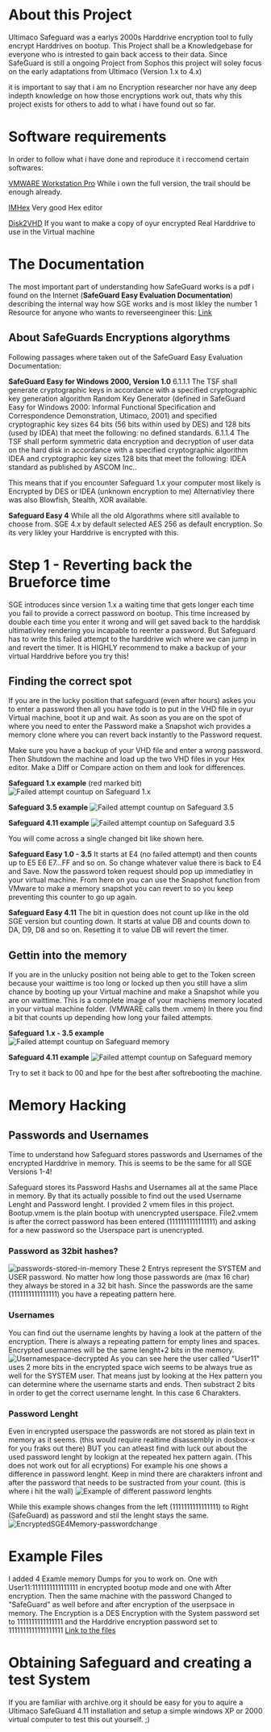 # About this Project
Ultimaco Safeguard was a earlys 2000s Harddrive encryption tool to fully encrypt Harddrives on bootup. This Project shall be a Knowledgebase for everyone who is intrested to gain back access to their data. 
Since SafeGuard is still a ongoing Project from Sophos this project will soley focus on the early adaptations from Ultimaco (Version 1.x to 4.x)

it is important to say that i am no Encryption researcher nor have any deep indepth knowledge on how those encryptions work out, thats why this project exists for others to add to what i have found out so far.

# Software requirements
In order to follow what i have done and reproduce it i reccomend certain softwares:

[VMWARE Workstation Pro](https://www.vmware.com/products/workstation-pro.html)
While i own the full version, the trail should be enough already.

[IMHex](https://github.com/WerWolv/ImHex)
Very good Hex editor

[Disk2VHD](https://learn.microsoft.com/en-us/sysinternals/downloads/disk2vhd)
If you want to make a copy of oyur encrypted Real Harddrive to use in the Virtual machine

# The Documentation
The most important part of understanding how SafeGuard works is a pdf i found on the Internet (**SafeGuard Easy Evaluation Documentation**) describing the internal way how SGE works and is most likley the number 1 Resource for anyone who wants to reverseengineer this:
[Link](https://www.commoncriteriaportal.org/files/epfiles/0176b.pdf)

## About SafeGuards Encryptions algorythms
Following passages where taken out of the  SafeGuard Easy Evaluation Documentation:

**SafeGuard Easy for Windows 2000, Version 1.0** 
6.1.1.1
The TSF shall generate cryptographic keys in accordance with a specified cryptographic key
generation algorithm Random Key Generator (defined in SafeGuard Easy for Windows 2000:
Informal Functional Specification and Correspondence Demonstration, Utimaco, 2001) and
specified cryptographic key sizes 64 bits (56 bits within used by DES) and 128 bits (used by
IDEA) that meet the following: no defined standards.
6.1.1.4
The TSF shall perform symmetric data encryption and decryption of user data on the hard
disk in accordance with a specified cryptographic algorithm IDEA and cryptographic key
sizes 128 bits that meet the following: IDEA standard as published by ASCOM Inc..

This means that if you encounter Safeguard 1.x your computer most likely is Encrypted by DES or IDEA (unknown encryption to me)
Alternativley there was also Blowfish, Stealth, XOR  available.

**Safeguard Easy 4**
While all the old Algorathms where sitll available to choose from. SGE 4.x by default selected AES 256 as default encryption. So its very likley your Harddrive is encrypted with this.

# Step 1 - Reverting back the Brueforce time
SGE introduces since version 1.x a waiting time that gets longer each time you fail to provide a correct password on bootup. This time increased by double each time you enter it wrong and will get saved back to the harddisk ultimativley rendering you incapable to reenter a password. But Safeguard has to write this failed attempt to the harddrive wich where we can jump in and revert the timer.
It is HIGHLY recommend to make a backup of your virtual Harddrive before you  try this!

## Finding the correct spot
If you are in the lucky position that safeguard (even after hours) askes you to enter a password then all you have todo is to put in 
the VHD file in oyur Virtual machine, boot it up and wait. As soon as you are on the spot of where you need to enter the Password make a Snapshot wich provides a memory clone where you can revert back instantly to the Password request.

Make sure you have a backup of your VHD file and enter a wrong password. Then Shutdown the machine and load up the two VHD files in your Hex editor. Make a Diff or Compare action on them and look for differences.

**Safeguard 1.x example** (red marked bit)
![Failed attempt countup on Safeguard 1.x](Reset-Safeguard-waiting-period-SGE1.png)

**Safeguard 3.5 example**
![Failed attempt countup on Safeguard 3.5](Reset-Safeguard-waiting-period-SGE35.png)

**Safeguard 4.11 example**
![Failed attempt countup on Safeguard 3.5](Reset-Safeguard-waiting-period-SGE411.png)

You will come across a single changed bit like shown here. 

**Safeguard Easy 1.0 - 3.5**
It starts at E4 (no failed attempt) and then counts up to E5 E6 E7...FF and so on. So change whatever value there is back to E4 and Save. Now the password token request should pop up immediatley in your virtual machine.
From here on you can use the Snapshot function from VMware to make a memory snapshot you can revert to so you keep preventing this counter to go up again.

**Safeguard Easy 4.11**
The bit in question does not count up like in the old SGE version but counting down. It starts at value DB and counts down to DA, D9, D8 and so on.
Resetting it to value DB will revert the timer. 

## Gettin into the memory
If you are in the unlucky position not being able to get to the Token screen because your waittime is too long or locked up then you still have a slim chance by booting up your Virtual machine and make a Snapshot while you are on waittime. This is a complete image of your machiens memory located in your virtual machine folder. (VMWARE calls them .vmem) 
In there you find a bit that counts up depending how long your failed attempts.

**Safeguard 1.x - 3.5 example**
![Failed attempt countup on Safeguard memory](SG1-SGE35-Memory-waittimebit.png)

**Safeguard 4.11 example**
![Failed attempt countup on Safeguard memory](SGE411-Memory-waittimebit.png)

Try to set it back to 00 and hpe for the best after softrebooting the machine. 

# Memory Hacking

## Passwords and Usernames
Time to understand how Safeguard stores passwords and Usernames of the encrypted Harddrive in memory.
This is seems to be the same for all SGE Versions 1-4!

Safeguard stores its Password Hashs and Usernames all at the same Place in memory. 
By that its actually possible to find out the used Username Lenght and Password lenght.
I provided 2 vmem files in this project. Bootup.vmem is the plain bootup with unencrypted userspace.
File2.vmem is after the correct password has been entered (1111111111111111) and asking for a new password so the Userspace part is unencrypted.

### Password as 32bit hashes?
![passwords-stored-in-memory](https://github.com/AliGuard/Ultimaco-SafeGuard---Reverse-Engineering-Project/assets/164739879/b79de86e-ff71-4027-8397-c6faf8b60791)
These 2 Entrys represent the SYSTEM and USER password. No matter how long those passwords are (max 16 char) they always be stored in a 32 bit hash. Since the passwords are the same (1111111111111111) you have a repeating pattern here.

### Usernames
You can find out the username lenghts by having a look at the pattern of the encryption. There is always a repeating pattern for empty lines and spaces. Encrypted usernames will be the same lenght+2 bits in the memory. 
![Usernamespace-decrypted](https://github.com/AliGuard/Ultimaco-SafeGuard---Reverse-Engineering-Project/assets/164739879/9a0623cf-e4a4-4115-ab98-8c111b4e7b5b)
As you can see here the user called "User11" uses 2 more bits in the encrypted space wich seems to be always true as well for the SYSTEM user. That means just by looking at the Hex pattern you can determine where the username starts and ends. Then substract 2 bits in order to get the correct username lenght. In this case 6 Charakters. 

### Password Lenght
Even in encrypted userspace the passwords are not stored as plain text in memory as it seems. (this would require realtime disassembly in dosbox-x for you fraks out there)
BUT you can atleast find with luck out about the used password lenght by lookign at the repeated hex pattern again. (This does not work out for all ecryptions)
For example his one shows a difference in password lenght. Keep in mind there are charakters infront and after the password that needs to be sustracted from your count. (this is where i hit the wall)
![Example of different password lenghts](https://github.com/AliGuard/Ultimaco-SafeGuard---Reverse-Engineering-Project/assets/164739879/ed08670a-808e-465b-a6fb-b0993b857b10)

While this example shows changes from the left (1111111111111111) to Right (SafeGuard) as password and stil the lenght stays the same. 
![EncryptedSGE4Memory-passwordchange](https://github.com/AliGuard/Ultimaco-SafeGuard---Reverse-Engineering-Project/assets/164739879/2ae98fbd-a868-4123-816c-17f33d528891)

# Example Files
I added 4 Examle memory Dumps for you to work on. One with User11:1111111111111111 in encrypted bootup mode and one with After encryption. Then the same machine with the password Changed to "SafeGuard" as well before and after encryption of the userpsace in memory. The Encryption is a DES Encryption with the System password set to 1111111111111111 and the Harddrive encryption password set to 1111111111111111111
[Link to the files](https://github.com/AliGuard/Ultimaco-SafeGuard---Reverse-Engineering-Project/blob/main/ExamplefFiles.7z)

# Obtaining Safeguard and creating a test System
If you are familiar with archive.org it should be easy for you to aquire a Ultimaco SafeGuard 4.11 installation and setup a simple windows XP or 2000 virtual computer to test this out yourself. ;)  

